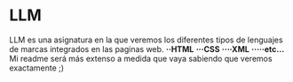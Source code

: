 # LLM

LLM es una asignatura en la que veremos los diferentes tipos de lenguajes de marcas integrados en las paginas web.
**··HTML**
**···CSS**
**····XML**
**·····etc...**
Mi readme será más extenso a medida que vaya sabiendo que veremos exactamente ;)

